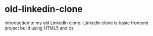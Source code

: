 # old-linkedin-clone
introduction to my  old LinkedIn clone:-Linkedin clone is basic frontend project build using HTML5 and cs

